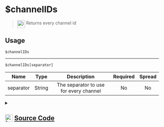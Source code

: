 # $channelIDs
> <img align="top" src="https://upload.wikimedia.org/wikipedia/commons/thumb/e/e4/Infobox_info_icon.svg/160px-Infobox_info_icon.svg.png?20150409153300" alt="image" width="25" height="auto"> Returns every channel id
## Usage
```
$channelIDs
```
---
```
$channelIDs[separator]
```
| Name | Type | Description | Required | Spread
| :---: | :---: | :---: | :---: | :---: |
separator | String | The separator to use for every channel | No | No
<details>
<summary>
    
## <img align="top" src="https://cdn4.iconfinder.com/data/icons/iconsimple-logotypes/512/github-512.png" alt="image" width="25" height="auto">  [Source Code](https://github.com/tryforge/ForgeScript-V2/blob/main/src/native/channelIDs.ts)
    
</summary>
    
```ts
import { ArgType, NativeFunction } from "../structures"

export default new NativeFunction({
    name: "$channelIDs",
    version: "1.3.0",
    unwrap: true,
    brackets: false,
    description: "Returns every channel id",
    args: [
        {
            name: "separator",
            description: "The separator to use for every channel",
            rest: false,
            type: ArgType.String
        }
    ],
    execute(ctx, [ sep ]) {
        return this.success(ctx.client.channels.cache.map(x => x.id).join(sep ?? ", "))
    },
})
```
    
</details>
